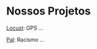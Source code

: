 <html>
	<head>
	</head>
	<body>
	<h1>
		Nossos Projetos
	</h1>
	<p><a href="https://github.com/OwseiWasTaken/nosso-grupo/tree/master/Locust">Locust</a>: GPS ...</p>
	<p><a href="https://github.com/OwseiWasTaken/nosso-grupo/tree/master/Pal">Pal</a>: Racismo ...</p>
	</body>
</html>
